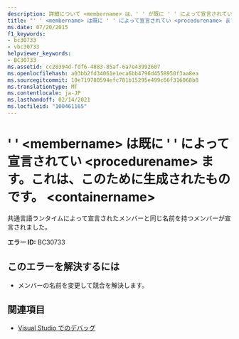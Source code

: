 ```yaml
---
description: 詳細について <membername> は、' ' が既に ' ' によって宣言されています。 <procedurename> これは、このために生成されたものです。 <containername>
title: "' ' <membername> は既に ' ' によって宣言されてい <procedurename> ます。これは、このために生成されたものです。 <containername>"
ms.date: 07/20/2015
f1_keywords:
- bc30733
- vbc30733
helpviewer_keywords:
- BC30733
ms.assetid: cc28394d-fdf6-4883-85af-6a7e43992607
ms.openlocfilehash: a03bb2fd34061e1eca6bb4796d4558950f3aa8ea
ms.sourcegitcommit: 10e719780594efc781b15295e499c66f316068b8
ms.translationtype: MT
ms.contentlocale: ja-JP
ms.lasthandoff: 02/14/2021
ms.locfileid: "100461165"
---
```

# <a name="membername-is-already-declared-by-procedurename-which-was-generated-for-this-containername"></a>' ' \<membername> は既に ' ' によって宣言されてい \<procedurename> ます。これは、このために生成されたものです。 \<containername>

共通言語ランタイムによって宣言されたメンバーと同じ名前を持つメンバーが宣言されました。

**エラー ID:** BC30733

## <a name="to-correct-this-error"></a>このエラーを解決するには

- メンバーの名前を変更して競合を解決します。

## <a name="see-also"></a>関連項目

- [Visual Studio でのデバッグ](/visualstudio/debugger/debugger-feature-tour)
